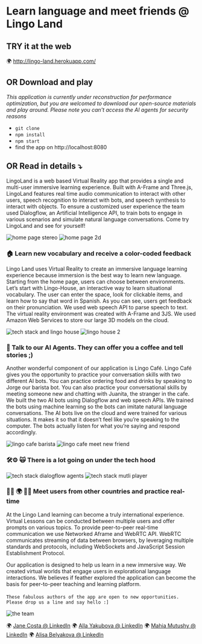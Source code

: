 # Learn language and meet friends @ Lingo Land

## TRY it at the web

🌍  http://lingo-land.herokuapp.com/

## OR  Download and play
_This application is currently under reconstruction for performance optimization, but you are welcomed to download our open-source materials and play around. Please note you can't access the AI agents for security reasons_ 

- `git clone` 
- `npm install` 
- `npm start` 
- find the app on http://localhost:8080

## OR Read in details  ⤵ 

LingoLand is a web based Virtual Reality app that provides a single and multi-user immersive learning experience. Built with A-Frame and Three.js, LingoLand features real time audio communication to interact with other users, speech recognition to interact with bots, and speech synthesis to interact with objects. To ensure a customized user experience the team used Dialogflow, an Artificial Intelligence API, to train bots to engage in various scenarios and simulate natural language conversations. Come try LingoLand and see for yourself!




![home page stereo](https://s3.amazonaws.com/lingo-land-alisa/readme-pics/Snip20180917_153_1_2.png) ![home page 2d](https://s3.amazonaws.com/lingo-land-alisa/readme-pics/Snip20180917_154_1_2.png) 

####
####
####
### 🏠 Learn new vocabulary and receive a color-coded feedback 
Lingo Land uses Virtual Reality to create an immersive language learning experience because immersion is the best way to learn new language. Starting from the home page, users can choose between environments. Let’s start with Lingo-House, an interactive way to learn situational vocabulary. The user can enter the space, look for clickable items, and learn how to say that word in Spanish. 
As you can see, users get feedback on their pronunciation. We used web speech API to parse speech to text. The virtual reality environment was created with A-Frame and 3JS. We used Amazon Web Services to store our large 3D models on the cloud. 

![tech stack and lingo house](https://s3.amazonaws.com/lingo-land-alisa/readme-pics/Snip20180917_156_1_2.png) ![lingo house 2](https://s3.amazonaws.com/lingo-land-alisa/readme-pics/Snip20180917_157_1_2.png) 


####
####
####
### 🤖 Talk to our AI Agents. They can offer you a coffee and tell stories ;)
Another wonderful component of our application is Lingo Café. Lingo Café gives you the opportunity to practice your conversation skills with two different AI bots. You can practice ordering food and drinks by speaking to Jorge our barista bot. You can also practice your conversational skills by meeting someone new and chatting with Juanita, the stranger in the cafe.
We built the two AI bots using Dialogflow and web speech APIs. We trained the bots using machine learning so the bots can imitate natural language conversations. The AI bots live on the cloud and were trained for various situations. It makes it so that it doesn’t feel like you’re speaking to the computer. The bots actually listen for what you’re saying and respond accordingly.

![lingo cafe barista](https://s3.amazonaws.com/lingo-land-alisa/readme-pics/Snip20180917_159_1_2.png) ![lingo cafe meet new friend](https://s3.amazonaws.com/lingo-land-alisa/readme-pics/Snip20180917_163_1_2.png) 

####
####
####
### 🛠⚙️ 🙀 There is a lot going on under the tech hood 

![tech stack dialogflow agents](https://s3.amazonaws.com/lingo-land-alisa/readme-pics/Snip20180917_165_1_2.png) ![tech stack mutli player](https://s3.amazonaws.com/lingo-land-alisa/readme-pics/Snip20180917_166_1_2.png) 

####
####
####
### 👫👭 🌍 👬👫  Meet users from other countries and practice real-time 
At the Lingo Land learning can become a truly international experience. Virtual Lessons can be conducted between multiple users and offer prompts on various topics. To provide peer-to-peer real-time communication we use Networked Aframe and WebRTC API. WebRTC communicates streaming of data between browsers, by leveraging multiple standards and protocols, including WebSockets and  JavaScript Session Establishment Protocol. 

Our application is designed to help us learn in a new immersive way. We created virtual worlds that engage users in explorational language interactions. We believes if feather explored the application can become the basis for peer-to-peer teaching and learning platform. 

####
####
####
`These fabulous authors of the app are open to new opportunities. Please drop us a line and say hello :]`

![the team](https://s3.amazonaws.com/lingo-land-alisa/readme-pics/Snip20180917_175.png) 

 🌍  [Jane Costa @ LinkedIn](https://www.linkedin.com/in/jane-costa/) 🌍 [Alla Yakubova @ LinkedIn](https://www.linkedin.com/in/alla-yakubova/)  🌍  [Mahia Mutushy @ LinkedIn](https://www.linkedin.com/in/mahia-mutushy/) 🌍  [Alisa Belyakova @ LinkedIn](https://www.linkedin.com/in/alisabelyakova/) 
